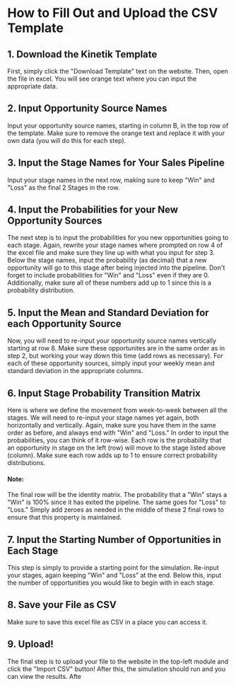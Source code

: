 # How to Fill Out and Upload the CSV Template

## 1. Download the Kinetik Template
First, simply click the "Download Template" text on the website. 
Then, open the file in excel. 
You will see orange text where you can input the appropriate data.

## 2. Input Opportunity Source Names
Input your opportunity source names, starting in column B, in the top row of the template.
Make sure to remove the orange text and replace it with your own data (you will do this for each step).

## 3. Input the Stage Names for Your Sales Pipeline
Input your stage names in the next row, making sure to keep "Win" and "Loss" as the final 2 Stages in the row.

## 4. Input the Probabilities for your New Opportunity Sources
The next step is to input the probabilities for you new opportunities going to each stage.
Again, rewrite your stage names where prompted on row 4 of the excel file and make sure they line up with what you input for step 3.
Below the stage names, input the probability (as decimal) that a new opportunity will go to this stage after being injected into the pipeline.
Don't forget to include probabilities for "Win" and "Loss" even if they are 0.
Additionally, make sure all of these numbers add up to 1 since this is a probability distribution.

## 5. Input the Mean and Standard Deviation for each Opportunity Source
Now, you will need to re-input your opportunity source names vertically starting at row 8.
Make sure these opportunites are in the same order as in step 2, but working your way down this time (add rows as necessary).
For each of these opportunity sources, simply input your weekly mean and standard deviation in the appropriate columns.

## 6. Input Stage Probability Transition Matrix
Here is where we define the movement from week-to-week between all the stages.
We will need to re-input your stage names yet again, both horizontally and vertically.
Again, make sure you have them in the same order as before, and always end with "Win" and "Loss."
In order to input the probabilities, you can think of it row-wise.
Each row is the probability that an opportunity in stage on the left (row) will move to the stage listed above (column).
Make sure each row adds up to 1 to ensure correct probability distributions.
#### Note:
  The final row will be the identity matrix. 
  The probability that a "Win" stays a "Win" is 100% since it has exited the pipeline.
  The same goes for "Loss" to "Loss."
  Simply add zeroes as needed in the middle of these 2 final rows to ensure that this property is maintained.

## 7. Input the Starting Number of Opportunities in Each Stage
This step is simply to provide a starting point for the simulation.
Re-input your stages, again keeping "Win" and "Loss" at the end.
Below this, input the number of opportunities you would like to begin with in each stage.

## 8. Save your File as CSV
Make sure to save this excel file as CSV in a place you can access it.

## 9. Upload!
The final step is to upload your file to the website in the top-left module and click the "Import CSV" button!
After this, the simulation should run and you can view the results.
Afte

